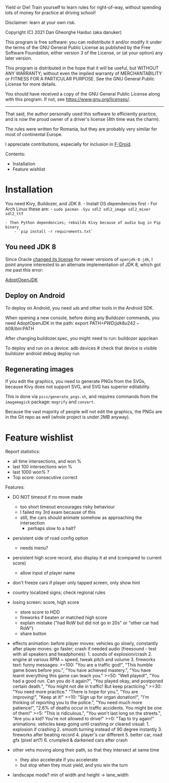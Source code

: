 Yield or Die! Train yourself to learn rules for right-of-way, 
without spending lots of money for practice at driving school!

Disclaimer: learn at your own risk.

Copyright (C) 2021 Dan Gheorghe Haiduc (aka danuker)

This program is free software: you can redistribute it and/or modify
it under the terms of the GNU General Public License as published by
the Free Software Foundation, either version 3 of the License, or
(at your option) any later version.

This program is distributed in the hope that it will be useful,
but WITHOUT ANY WARRANTY; without even the implied warranty of
MERCHANTABILITY or FITNESS FOR A PARTICULAR PURPOSE.  See the
GNU General Public License for more details.

You should have received a copy of the GNU General Public License
along with this program.  If not, see <https://www.gnu.org/licenses/>.

----

That said, the author personally used this software to efficiently practice,
and is now the proud owner of a driver's license (4th time was the charm).

The rules were written for Romania, but they are probably very similar 
for most of continental Europe.

I appreciate contributions, especially for inclusion in [F-Droid](https://f-droid.org/).


Contents:

- Installation
- Feature wishlist


# Installation

You need Kivy, Buildozer, and JDK 8.
    - Install OS dependencies first
    - For Arch Linux these are:
        - `sudo pacman -Syu sdl2 sdl2_image sdl2_mixer sdl2_ttf`

    - Then Python dependencies; rebuilds Kivy because of audio bug in Pip binary
        - `pip install -r requirements.txt`


## You need JDK 8

Since Oracle [changed its license](https://www.oracle.com/java/technologies/javase-jdk8-downloads.html)
for newer versions of `openjdk-8-jdk`,
I point anyone interested to an alternate implementation of JDK 8, which got me past this error:

[AdoptOpenJDK](https://adoptopenjdk.net/installation.html)


## Deploy on Android

To deploy on Android, you need `adb` and other tools in the Android SDK.

When opening a new console, before doing any Buildozer commands, you need AdoptOpenJDK in the path:
    export PATH=$PWD/jdk8u242-b08/bin:$PATH

After changing buildozer.spec, you might need to run:
    buildozer appclean

To deploy and run on a device:
    adb devices     # check that device is visible
    buildozer android debug deploy run


## Regenerating images

If you edit the graphics, you need to generate PNGs from the SVGs,
because Kivy does not support SVG, and SVG has superior editability.

This is done via `pics/generate_pngs.sh`, and requires commands from the
`imagemagick` package: `mogrify` and `convert`.

Because the vast majority of people will not edit the graphics,
the PNGs are in the Git repo as well (whole project is under 2MB anyway).


# Feature wishlist

Report statistics:

- all time intersections, and won %
- last 100 intersections won %
- last 1000 won% ?
- Top score: consecutive correct

Features:

- DO NOT timeout if no move made
    - too short timeout encourages risky behaviour
    - I failed my 3rd exam because of this
    - still, the cars should animate somehow as approaching the intersection
        - perhaps slow to a halt?
- persistent side of road config option
    - needs menu?
- persistent high score record, also display it at end (compared to current score)
    - allow input of player name
- don't freeze cars if player only tapped screen, only show hint
- country localized signs; check regional rules

- losing screen: score, high score
    - store score to HDD
    - fireworks if beaten or matched high score
    - explain mistake ("had RoW but did not go in 20s" or "other car had RoW")
    - share button

- effects
    animation:
        before player moves: vehicles go slowly, constantly
        after player moves: go faster; crash if needed
    audio (freesound - test with all speakers and headphones):
        1. sounds of explosion/crash
        2. engine at various RPM ~ speed, tweak pitch and volume
        3. fireworks
    text:
        funny messages:
        >=100: "You are a traffic god!", "This humble game bows before you.", "You have achieved mastery.", "You have learnt everything this game can teach you."
        >=50: "Well played!", "You had a good run. Can you do it again?", "You played okay, and postponed certain death.", "You might not die in traffic! But keep practicing."
        >=30: "You need more practice." "There is hope for you.", "You are improving!", "Keep at it!"
        >=10: "Sign up for organ donation!", "I'm thinking of reporting you to the police.", "You need much more patience!", "2.6% of deaths occur in traffic accidents. You might be one of them!"
        >=5: "This is ridiculous.", "You won't last long on the streets.", "Are you a kid? You're not allowed to drive!"
        >=0: "Tap to try again!"
    animations:
        vehicles keep going until crashing or cleared
    visual:
        1. explosion if crashing
        2. smooth turning instead of 90 degree instantly
        3. fireworks after beating record
        4. player's car different
        5. better car, road gfx (pixel art?)
        6. crumpled & darkened cars after crash

- other vehs moving along their path, so that they intersect at same time
    - they also accelerate if you accelerate
    - but stop when they must yield, and you win the turn

- landscape mode? min of width and height -> lane_width

